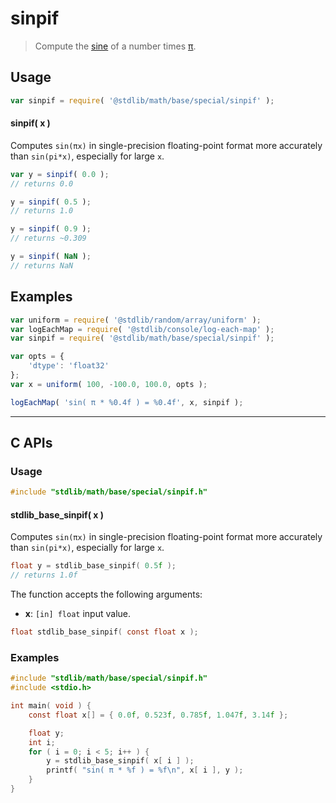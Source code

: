 <!--

@license Apache-2.0

Copyright (c) 2025 The Stdlib Authors.

Licensed under the Apache License, Version 2.0 (the "License");
you may not use this file except in compliance with the License.
You may obtain a copy of the License at

   http://www.apache.org/licenses/LICENSE-2.0

Unless required by applicable law or agreed to in writing, software
distributed under the License is distributed on an "AS IS" BASIS,
WITHOUT WARRANTIES OR CONDITIONS OF ANY KIND, either express or implied.
See the License for the specific language governing permissions and
limitations under the License.

-->

# sinpif

> Compute the [sine][@stdlib/math/base/special/sinf] of a number times [π][@stdlib/constants/float32/pi].

<section class="usage">

## Usage

```javascript
var sinpif = require( '@stdlib/math/base/special/sinpif' );
```

#### sinpif( x )

Computes `sin(πx)` in single-precision floating-point format more accurately than `sin(pi*x)`, especially for large `x`.

```javascript
var y = sinpif( 0.0 );
// returns 0.0

y = sinpif( 0.5 );
// returns 1.0

y = sinpif( 0.9 );
// returns ~0.309

y = sinpif( NaN );
// returns NaN
```

</section>

<!-- /.usage -->

<section class="examples">

## Examples

<!-- eslint no-undef: "error" -->

```javascript
var uniform = require( '@stdlib/random/array/uniform' );
var logEachMap = require( '@stdlib/console/log-each-map' );
var sinpif = require( '@stdlib/math/base/special/sinpif' );

var opts = {
    'dtype': 'float32'
};
var x = uniform( 100, -100.0, 100.0, opts );

logEachMap( 'sin( π * %0.4f ) = %0.4f', x, sinpif );
```

</section>

<!-- /.examples -->

<!-- C interface documentation. -->

* * *

<section class="c">

## C APIs

<!-- Section to include introductory text. Make sure to keep an empty line after the intro `section` element and another before the `/section` close. -->

<section class="intro">

</section>

<!-- /.intro -->

<!-- C usage documentation. -->

<section class="usage">

### Usage

```c
#include "stdlib/math/base/special/sinpif.h"
```

#### stdlib_base_sinpif( x )

Computes `sin(πx)` in single-precision floating-point format more accurately than `sin(pi*x)`, especially for large `x`.

```c
float y = stdlib_base_sinpif( 0.5f );
// returns 1.0f
```

The function accepts the following arguments:

-   **x**: `[in] float` input value.

```c
float stdlib_base_sinpif( const float x );
```

</section>

<!-- /.usage -->

<!-- C API usage notes. Make sure to keep an empty line after the `section` element and another before the `/section` close. -->

<section class="notes">

</section>

<!-- /.notes -->

<!-- C API usage examples. -->

<section class="examples">

### Examples

```c
#include "stdlib/math/base/special/sinpif.h"
#include <stdio.h>

int main( void ) {
    const float x[] = { 0.0f, 0.523f, 0.785f, 1.047f, 3.14f };

    float y;
    int i;
    for ( i = 0; i < 5; i++ ) {
        y = stdlib_base_sinpif( x[ i ] );
        printf( "sin( π * %f ) = %f\n", x[ i ], y );
    }
}
```

</section>

<!-- /.examples -->

</section>

<!-- /.c -->

<!-- Section for related `stdlib` packages. Do not manually edit this section, as it is automatically populated. -->

<section class="related">

</section>

<!-- /.related -->

<!-- Section for all links. Make sure to keep an empty line after the `section` element and another before the `/section` close. -->

<section class="links">

[@stdlib/math/base/special/sinf]: https://github.com/stdlib-js/math/tree/main/base/special/sinf

[@stdlib/constants/float32/pi]: https://github.com/stdlib-js/constants-float32-pi

<!-- <related-links> -->

<!-- </related-links> -->

</section>

<!-- /.links -->

